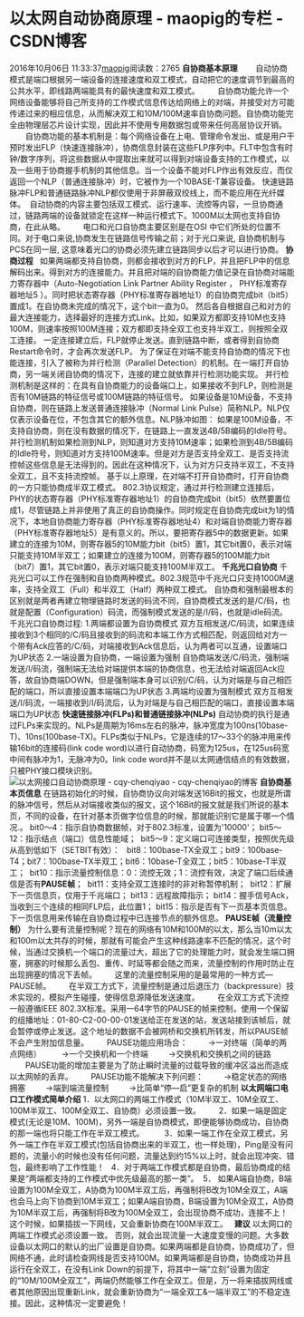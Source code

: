 # 以太网自动协商原理 - maopig的专栏 - CSDN博客
2016年10月06日 11:33:37[maopig](https://me.csdn.net/maopig)阅读数：2765
**自协商基本原理**
　　自动协商模式是端口根据另一端设备的连接速度和双工模式，自动把它的速度调节到最高的公共水平，即线路两端能具有的最快速度和双工模式。
　　自协商功能允许一个网络设备能够将自己所支持的工作模式信息传达给网络上的对端，并接受对方可能传递过来的相应信息，从而解决双工和10M/100M速率自协商问题。自协商功能完全由物理层芯片设计实现，因此并不使用专用数据包或带来任何高层协议开销。 
　　自协商功能的基本机制是：每个网络设备在上电、管理命令发出、或是用户干预时发出FLP（快速连接脉冲），协商信息封装在这些FLP序列中。FLT中包含有时钟/数字序列，将这些数据从中提取出来就可以得到对端设备支持的工作模式，以及一些用于协商握手机制的其他信息。当一个设备不能对FLP作出有效反应，而仅返回一个NLP（普通连接脉冲）时，它被作为一个10BASE-T兼容设备。 快速链路脉冲FLP和普通链路脉冲NLP都仅使用于非屏蔽双绞线上，而不能应用在光纤媒体。 
自动协商的内容主要包括双工模式、运行速率、流控等内容，一旦协商通过，链路两端的设备就锁定在这样一种运行模式下。1000M以太网也支持自协商，在此从略。
　　电口和光口自协商主要区别是在OSI 中它们所处的位置不同。对于电口来说,协商发生在链路信号传输之前；对于光口来说, 自协商机制与PCS在同一层, 这意味着光口的协商必须先建立链路同步以后才可以进行协商。
**协商过程**
  如果两端都支持自协商，则都会接收到对方的FLP，并且把FLP中的信息解码出来。得到对方的连接能力。并且把对端的自协商能力值记录在自协商对端能力寄存器中（Auto-Negotiation Link Partner Ability Register ， PHY标准寄存器地址5 ）。同时把状态寄存器（PHY标准寄存器地址1）的自协商完成bit（bit5）置成1。在自协商未完成的情况下，这个bit一直为0。
然后各自根据自己和对方的最大连接能力，选择最好的连接方式Link。比如，如果双方都即支持10M也支持100M，则速率按照100M连接；双方都即支持全双工也支持半双工，则按照全双工连接。
一定连接建立后，FLP就停止发送。直到链路中断，或者得到自协商Restart命令时，才会再次发送FLP。
为了保证在对端不能支持自协商的情况下也能连接，引入了被称为并行检测（Parallel Detection）的机制。在一端打开自协商，另一端关闭自协商的情况下，连接的建立就依靠并行检测功能实现。
并行检测机制是这样的：在具有自协商能力的设备端口上，如果接收不到FLP，则检测是否有10M链路的特征信号或100M链路的特征信号。
如果设备是10M设备，不支持自协商，则在链路上发送普通连接脉冲（Normal Link Pulse）简称NLP。NLP仅仅表示设备在位，不包含其它的额外信息。NLP脉冲如图：
如果是100M设备，不支持自协商，则在没有数据的情况下，在链路上一直发送4B/5B编码的Idle符号。
并行检测机制如果检测到NLP，则知道对方支持10M速率；如果检测到4B/5B编码的Idle符号，则知道对方支持100M速率。但是对方是否支持全双工、是否支持流控帧这些信息是无法得到的。因此在这种情况下，认为对方只支持半双工，不支持全双工，且不支持流控帧。
基于以上原理，在对端不打开自协商时，打开自协商的一方只能协商成半双工模式。
802.3协议规定，通过并行检测建立连接后，PHY的状态寄存器（PHY标准寄存器地址1）的自协商完成bit（bit5）依然要置位成1，尽管链路上并非使用了真正的自协商操作。同时规定在自协商完成bit为1的情况下，本地自协商能力寄存器（PHY标准寄存器地址4）和对端自协商能力寄存器（PHY标准寄存器地址5）是有意义的。所以，要把寄存器5中的数据更新。如果建立的连接为10M，则寄存器5的10M能力bit（bit5）置1，其它bit置0，表示对端只能支持10M半双工；如果建立的连接为100M，则寄存器5的100M能力bit（bit7）置1，其它bit置0，表示对端只能支持100M半双工。
**千兆光口自协商**
千兆光口可以工作在强制和自协商两种模式。802.3规范中千兆光口只支持1000M速率，支持全双工（Full）和半双工（Half）两种双工模式。
自协商和强制最根本的区别就是两者再建立物理链路时发送的码流不同，自协商模式发送的是/C/码，也就是配置（Configuration）码流，而强制模式发送的是/I/码，也就是idle码流。
千兆光口自协商过程:
1.两端都设置为自协商模式
双方互相发送/C/码流，如果连续接收到3个相同的/C/码且接收到的码流和本端工作方式相匹配，则返回给对方一个带有Ack应答的/C/码，对端接收到Ack信息后，认为两者可以互通，设置端口为UP状态
2.一端设置为自协商，一端设置为强制
自协商端发送/C/码流，强制端发送/I/码流，强制端无法给对端提供本端的协商信息，也无法给对端返回Ack应答，故自协商端DOWN。但是强制端本身可以识别/C/码，认为对端是与自己相匹配的端口，所以直接设置本端端口为UP状态
3.两端均设置为强制模式
双方互相发送/I/码流，一端接收到/I/码流后，认为对端是与自己相匹配的端口，直接设置本端端口为UP状态
**快速链接脉冲(FLPs)和普通链接脉冲(NLPs)**
自动协商的执行是通过FLPs来实现的。NLPs是周期为16ms左右的脉冲，脉冲宽度为100ns(10base-T)、10ns(100base-TX)。FLPs类似于NLPs，它是连续的17～33个的脉冲用来传输16bit的连接码(link code word)以进行自动协商，码宽为125us，在125us码宽中间有脉冲为1，无脉冲为0。link code word并不是以太网通信结点的有效数据，只被PHY接口模块识别。
![以太网接口自动协商原理 - cqy-chenqiyao - cqy-chenqiyao的博客](http://img.ph.126.net/4sG43XBBdyqWWAHxEYbm4Q==/3086654594625935434.jpg)
**自协商基本页信息**
在链路初始化的时候，自协商协议向对端发送16Bit的报文，也就是所谓的脉冲信号，然后从对端接收类似的报文，这个16Bit的报文就是我们所说的基本页，不同的设备，在针对基本页做字位信息的时候，那就能识别它是属于哪一个情况.。
bit0～4：指示自协商数据帧，对于802.3标准，设置为'10000'；
bit5～12：指示结点（端口）信息性能域；
 bit5～9：定义端口可连接类型，按照优先级从高到低如下（SETBIT有效）：
  bit8：100base-TX全双工；bit9：100base-T4；bit7：100base-TX半双工；bit6：10base-T全双工；bit5：10base-T半双工；
 bit10：指示流量控制信息：0：流控无效；1：流控有效，决定了端口后续通信是否有**PAUSE帧**；
 bit11：支持全双工连接时的非对称暂停机制；
 bit12：扩展下一页信息页，仅用于千兆端口；
bit13：远程故障指示；
bit14：握手信号Ack，当收到三个连续的相同FLP后，此位置1；
bit15：指示是否有下一页基本页信息。下一页信息用来传输在自协商过程中已连接节点的额外信息。
**PAUSE帧（流量控制）**
为什么要有流量控制呢？现在的网络有10M和100M的以太，那么当10m以太和100m以太共存的时候，那就有可能会产生这种线路速率不匹配的情况，这个时候，当通过交换机一个端口的流量过大，超出了它的处理能力时，就会发生端口拥塞，拥塞的时候那么丢包、重传、时延等都会随之而来，流量控制的作用时防止在出现拥塞的情况下丢帧。
　　这里的流量控制采用的是最常用的一种方式—PAUSE帧。
　　在半双工方式下，流量控制是通过后退压力（backpressure）技术实现的，模拟产生碰撞，使得信息源降低发送速度。
　　在全双工方式下流控一般遵循IEEE 802.3X标准。采用一64字节的PAUSE的帧来控制，使用一个保留的组播地址：01-80-C2-00-00-01发送给正在发送的站，发送站接到该帧后，就会暂停或停止发送。这个地址的数据不会被网桥和交换机所转发，所以PAUSE帧不会产生附加信息量。
　　PAUSE功能应用场合：
 　　->一对终端（简单的两点网络）
 　　->一个交换机和一个终端
　　 ->交换机和交换机之间的链路
　　PAUSE功能的增加主要是为了防止瞬时流量的过载导致的缓冲区溢出而造成以太网帧的丢弃。
　　PAUSE功能不能解决下列问题：
 　　->稳定状态的网络拥塞
 　　->端到端流量控制
 　　->比简单“停—启”更复杂的机制
**以太网端口电口工作模式简单介绍**
1．以太网口的两端工作模式（10M半双工、10M全双工、100M半双工、100M全双工、自协商）必须设置一致。
　　2．如果一端是固定模式(无论是10M、100M)，另外一端是自协商模式，即便能够协商成功，自协商的那一端也将只能工作在半双工模式。 
　　3．如果一端工作在全双工模式，另外一端工作在半双工模式(包括自协商出来的半双工，也一样处理)，Ping是没有问题的，流量小的时候也没有任何问题，流量达到约15%以上时，就会出现冲突、错包，最终影响了工作性能！  
4．对于两端工作模式都是自协商，最后协商成的结果是“两端都支持的工作模式中优先级最高的那一类”。 
5． 如果A端自协商，B端设置为100M全双工，A协商为100M半双工后，再强制将B改为10M全双工，A端也会马上向下协商到10M半双工；如果A端自协商，B端设置为10M全双工，A协商为10M半双工后，再强制将B改为100M全双工，会出现协商不成功，连接不上！这个时候，如果插拔一下网线，又会重新协商在100M半双工。  
**建议**
以太网口的两端工作模式必须设置一致。 否则，就会出现流量一大速度变慢的问题。大多数设备以太网口的默认的出厂设置是自协商。如果两端都是自协商，协商成功了，但网络不通，此时请检查网线是否支持100M。如果两端都是自协商，协商成功并且运行在全双工，在没有Link
 Down的前提下，将其中一端“立刻”设置为固定的“10M/100M全双工”，两端仍然能够工作在全双工。但是，万一将来插拔网线或者其他原因出现重新Link，就会重新协商为“一端全双工&一端半双工”的不稳定连接。因此，这种情况一定要避免！
